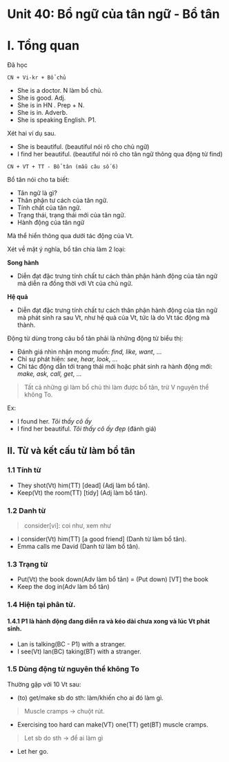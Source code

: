 # Unit 40: Bổ ngữ của tân ngữ - Bổ tân


# I. Tổng quan
Đã học

```
CN + Vi-kr + Bổ chủ
```

- She is a doctor. N làm bổ chủ.
- She is good. Adj.
- She is in HN . Prep + N.
- She is in. Adverb.
- She is speaking English. P1.

Xét hai ví dụ sau.

- She is beautiful. (beautiful nói rõ cho chủ ngữ)
- I find her beautiful. (beautiful nói rõ cho tân ngữ thông qua động từ find)

```
CN + VT + TT - Bổ tân (mẫu câu số 6)
```

Bổ tân nói cho ta biết:

- Tân ngữ là gì?
- Thân phận tư cách của tân ngữ.
- Tính chất của tân ngữ.
- Trạng thái, trạng thái mới của tân ngữ.
- Hành động của tân ngữ

Mà thể hiển thông qua dưới tác động của Vt.

Xét về mặt ý nghĩa, bổ tân chia làm 2 loại:

**Song hành**
- Diễn đạt đặc trưng tính chất tư cách thân phận hành động của tân ngữ mà diễn ra đồng thời với Vt của chủ ngữ. 

**Hệ quả**
- Diễn đạt đặc trưng tính chất tư cách thân phận hành động của tân ngữ mà phát sinh ra sau Vt, như hệ quả của Vt, tức là do Vt tác động mà thành.

Động từ dùng trong câu bổ tân phải là những động từ biểu thị:

 - Đánh giá nhìn nhận mong muốn: *find, like, want*, ...
 - Chỉ sự phát hiện: *see, hear, look*, ...
 - Chỉ tác động dẫn tới trạng thái mới hoặc phát sinh ra hành động mới: *make, ask, call, get*, ...


> Tất cả những gì làm bổ chủ thì làm được bổ tân, trừ V nguyên thể không To.

Ex:
 - I found her. *Tôi thấy cô ấy*
 - I find her beautiful. *Tôi thấy cô ấy đẹp* (đánh giá)



## II. Từ và kết cấu từ làm bổ tân 
### 1.1 Tính từ
 - They shot(Vt) him(TT) [dead] (Adj làm bổ tân).
 - Keep(Vt) the room(TT) [tidy] (Adj làm bổ tân).



### 1.2 Danh từ

> consider[vi]: coi như, xem như

 - I consider(Vt) him(TT) [a good friend]  (Danh từ làm bổ tân).
 - Emma calls me David (Danh từ làm bổ tân).

### 1.3 Trạng từ

- Put(Vt) the book down(Adv làm bổ tân) = (Put down) [VT] the book
- Keep the dog in(Adv làm bổ tân)


### 1.4 Hiện tại phân từ.

#### 1.4.1 P1 là hành động đang diễn ra và kéo dài chưa xong và lúc Vt phát sinh.
 - Lan is talking(BC - P1) with a stranger.
 - I see(Vt) lan(BC) taking(BT) with a stranger.

### 1.5 Dùng động từ nguyên thể không To
Thường gặp với 10 Vt sau:
 - (to) get/make sb do sth: làm/khiến cho ai đó làm gì.
> Muscle cramps -> chuột rút.
- Exercising too hard can make(VT) one(TT) get(BT) muscle cramps.
> Let sb do sth -> để ai làm gì
 - Let her go.

